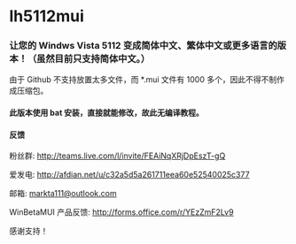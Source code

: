 # lh5112mui
### 让您的 Windws Vista 5112 变成简体中文、繁体中文或更多语言的版本！（虽然目前只支持简体中文。）
由于 Github 不支持放置太多文件，而 *.mui 文件有 1000 多个，因此不得不制作成压缩包。
#### 此版本使用 bat 安装，直接就能修改，故此无编译教程。

#### 反馈
粉丝群: http://teams.live.com/l/invite/FEAiNqXRjDpEszT-gQ

爱发电: http://afdian.net/u/c32a5d5a261711eea60e52540025c377

邮箱: markta111@outlook.com

WinBetaMUI 产品反馈: http://forms.office.com/r/YEzZmF2Lv9

感谢支持！
